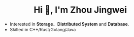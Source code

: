 <h1 align="center">Hi 👋, I'm Zhou Jingwei</h1>

-  Interested in **Storage**、**Distributed System** and **Database**. 
-  Skilled in C++/Rust/Golang/Java

<div>
<div>
<!--<img  src="https://github-readme-stats.vercel.app/api/top-langs?username=Jayice-zjw&show_icons=true&locale=en&layout=compact" alt="Jayice-zjw" /> -->
</div>
<div>

